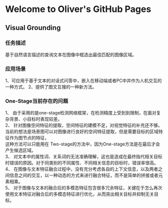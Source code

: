 # Welcome to Oliver's GitHub Pages



## Visual Grounding

### 任务描述
基于自然语言描述的查询文本在图像中框选出最佳匹配的图像区域。

### 应用场景
1、可应用于基于文本的对话式问答中，嵌入在移动端或者PC中并作为人机交互的一种方式。
2、提供了图文互搜的一种新方法。

### One-Stage当前存在的问题
1、	由于采用的是one-stage检测网络框架，在检测精度上受到到限制，在面对复杂背景、小目标时表现较差。  
2、	针对图像空间特征的提取，空间特征的建模不足，对视觉特征的补充还不够。当前的想法是场景图可以对图像进行良好的空间特征提取，但是需要目标的区域特征作为图节点的特征，  
      这种方法可以只能用在 Two-stage的方法中，因为One-stage方法是在最后才会产生候选区域。  
3、	对文本中的属性词、关系词的无法准确理解，这也是造成在最终指代相关目标时错误的原因。对于同类别的不同属性、不同相关信息的目标时，错误率很高。  
4、	在图像与文本特征融合过程中，没有充分考虑各自的上下文信息，以及两者之间信息之间的交互，以一种动态的方式来进行融合特征，而不是简单的拼接或者元素相乘。  
5、	对于图像与文本的融合后的多模态特征包含很多冗余特征，关键在于怎么再次使用文本特征对融合后的多模态特征进行优化，从而突出相关目标并抑制无关目标。  



